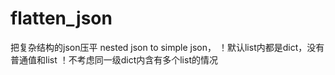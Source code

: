 # flatten_json
把复杂结构的json压平
nested json to simple json，
！默认list内都是dict，没有普通值和list
！不考虑同一级dict内含有多个list的情况
